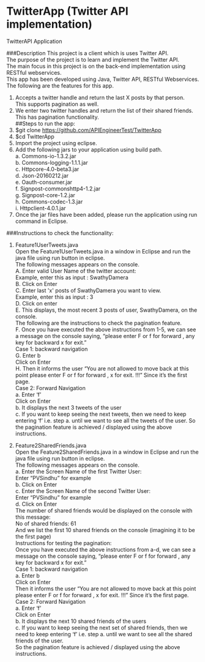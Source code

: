 # TwitterApp (Twitter API implementation)
TwitterAPI Application

###Description
This project is a client which is uses Twitter API. <br>
The purpose of the project is to learn and implement the Twitter API. <br>
The main focus in this project is on the back-end implementation using RESTful webservices. <br>
This app has been developed using Java, Twitter API, RESTful Webservices.<br>
The following are the features for this app.<br>
1.	Accepts a twitter handle and return the last X posts by that person.<br>
This supports pagination as well.<br>
2.	We enter two twitter handles and return the list of their shared friends.<br>
This has pagination functionality.<br>
##Steps to run the app:
1.	$git clone https://github.com/APIEngineerTest/TwitterApp<br>
2.	$cd TwitterApp<br>
3.	Import the project using eclipse.<br>
4.  Add the following jars to your application using build path.<br>
    a.	Commons-io-1.3.2.jar<br>
    b.	Commons-logging-1.1.1.jar<br>
    c.	Httpcore-4.0-beta3.jar<br>
    d.	Json-20160212.jar<br>
    e.	Oauth-consumer.jar<br>
    f.	Signpost-commonshttp4-1.2.jar<br>
    g.	Signpost-core-1.2.jar<br>
    h.	Commons-codec-1.3.jar<br>
    i.	Httpclient-4.0.1.jar<br>
5.	Once the jar files have been added, please run the application using run command in Eclipse.<br>


###Instructions to check the functionality:
1.	Feature1UserTweets.java<br>
Open the Feature1UserTweets.java in a window in Eclipse and run the java file using run button in eclipse.<br>
The following messages appears on the console.<br>
A.	Enter valid User Name of the twitter account: <br>
Example, enter this as input : SwathyDamera<br>
B.	Click on Enter<br>
C.	Enter last 'x' posts of SwathyDamera you want to view.<br>
Example, enter this as input : 3<br>
D.	Click on enter<br>
E.	This displays, the most recent 3 posts of user, SwathyDamera, on the console.<br>
The following are the instructions to check the pagination feature.<br>
F.	Once you have executed the above instructions from 1-5, we can see a message on the console saying,  “please enter F or f for forward , any key for backward x for exit.” <br>
Case 1: backward navigation <br>
G.	Enter b <br>
Click on Enter <br>
H.	Then it informs the user “You are not allowed to move back at this point please enter F or f for forward , x for exit.  !!!” Since it’s the first page.<br>
Case 2: Forward Navigation <br>
a.	Enter ‘f’ <br>
Click on Enter<br>
b.	It displays the next 3 tweets of the user <br>
c.	If you want to keep seeing the next tweets, then we need to keep entering ‘f’ i.e. step a. until we want to see all the tweets of the user.
So the pagination feature is achieved / displayed using the above instructions.<br>

2.	Feature2SharedFriends.java<br>
Open the Feature2SharedFriends.java in a window in Eclipse and run the java file using run button in eclipse.<br>
The following messages appears on the console.<br>
a.	Enter the Screen Name of the first Twitter User:<br>
Enter “PVSindhu” for example<br>
b.	Click on Enter<br>
c.	Enter the Screen Name of the second Twitter User:<br>
Enter “PVSindhu” for example<br>
d.	Click on Enter<br>
The number of shared friends would be displayed on the console with this message:<br>
No of shared friends: 61<br>
And we list the first 10 shared friends on the console (imagining it to be the first page)<br>
Instructions for testing the pagination:<br>
Once you have executed the above instructions from a-d, we can see a message on the console saying,  “please enter F or f for forward , any key for backward x for exit.”<br>
Case 1: backward navigation <br>
a.	Enter b  <br>
Click on Enter <br>
Then it informs the user “You are not allowed to move back at this point please enter F or f for forward , x for exit.  !!!” Since it’s the first page.<br>
Case 2: Forward Navigation<br>
a.	Enter ‘f’<br>
Click on Enter<br>
b.	It displays the next 10 shared friends of the users <br>
c.	If you want to keep seeing the next set of shared friends, then we need to keep entering ‘f’ i.e. step a. until we want to see all the shared friends of the user.<br>
So the pagination feature is achieved / displayed using the above instructions.<br>
